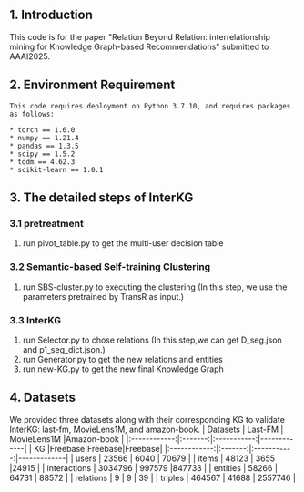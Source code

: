 
## 1. Introduction
This code is for the paper "Relation Beyond Relation: interrelationship mining for Knowledge Graph-based Recommendations" submitted to AAAI2025.

## 2. Environment Requirement
```
This code requires deployment on Python 3.7.10, and requires packages as follows:

* torch == 1.6.0
* numpy == 1.21.4
* pandas == 1.3.5
* scipy == 1.5.2
* tqdm == 4.62.3
* scikit-learn == 1.0.1
```

## 3. The detailed steps of InterKG
### 3.1 pretreatment
1. run pivot_table.py to get the multi-user decision table

### 3.2 Semantic-based Self-training Clustering
1. run SBS-cluster.py to executing the clustering  (In this step, we use the parameters pretrained by TransR as input.)

### 3.3 InterKG
1. run Selector.py to chose relations (In this step,we can get D_seg.json and p1_seg_dict.json.)
2. run Generator.py to get the new relations and entities 
3. run new-KG.py to get the new final Knowledge Graph


## 4. Datasets 
We provided three datasets along with their corresponding KG to validate InterKG: last-fm, MovieLens1M, and amazon-book. 
|       Datasets       | Last-FM | MovieLens1M |Amazon-book | 
|:------------:|:-------:|:-----------:|-------------|
|        KG      |Freebase|Freebase|Freebase|
|:------------:|:-------:|:-----------:|-------------|
|    users     |  23566  |    6040        | 70679    |
|    items     |  48123  |    3655        |24915    | 
| interactions | 3034796 |   997579      |847733    | 
|   entities   |  58266  |    64731       | 88572    |
|  relations   |    9    |     9           | 39      |
|   triples    | 464567  |   41688       | 2557746   |

